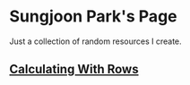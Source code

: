 # Sungjoon Park's Page
Just a collection of random resources I create.

## [Calculating With Rows](https://sjp117.github.io/posts/calculating_with_rows.html)